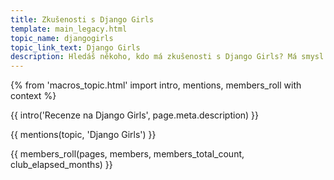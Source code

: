 ```yaml
---
title: Zkušenosti s Django Girls
template: main_legacy.html
topic_name: djangogirls
topic_link_text: Django Girls
description: Hledáš někoho, kdo má zkušenosti s Django Girls? Má smysl účastnit se jejich workshopů? Učíš se podle jejich návodů a hledáš někoho zkušenějšího, kdo ti poradí, když se zasekneš?
---
```

{% from 'macros_topic.html' import intro, mentions, members_roll with context %}

{{ intro('Recenze na Django Girls', page.meta.description) }}

{{ mentions(topic, 'Django Girls') }}

{{ members_roll(pages, members, members_total_count, club_elapsed_months) }}
